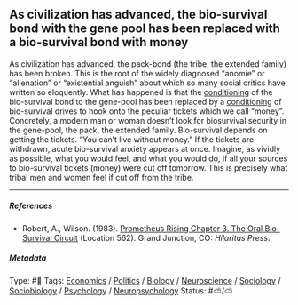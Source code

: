 ## As civilization has advanced, the bio-survival bond with the gene pool has been replaced with a bio-survival bond with money

As civilization has advanced, the pack-bond (the tribe, the extended family) has been broken. This is the root of the widely diagnosed “anomie” or “alienation” or “existential anguish” about which so many social critics have written so eloquently. What has happened is that the [conditioning](Conditioning.md) of the bio-survival bond to the gene-pool has been replaced by a [conditioning](Conditioning.md) of bio-survival drives to hook onto the peculiar tickets which we call “money”. Concretely, a modern man or woman doesn’t look for biosurvival security in the gene-pool, the pack, the extended family. Bio-survival depends on getting the tickets. “You can’t live without money." If the tickets are withdrawn, acute bio-survival anxiety appears at once. Imagine, as vividly as possible, what you would feel, and what you would do, if all your sources to bio-survival tickets (money) were cut off tomorrow. This is precisely what tribal men and women feel if cut off from the tribe.

---

##### References

* Robert, A., Wilson. (1983). [Prometheus Rising Chapter 3. The Oral Bio-Survival Circuit](Prometheus%20Rising%20Chapter%203.%20The%20Oral%20Bio-Survival%20Circuit.md) (Location 562). Grand Junction, CO: *Hilaritas Press*.

##### Metadata

Type: #🔴 
Tags: [Economics]() / [Politics](Politics.md) / [Biology]() / [Neuroscience](Neuroscience.md) / [Sociology](Sociology.md) / [Sociobiology]() / [Psychology](Psychology.md) / [Neuropsychology](Neuropsychology.md) 
Status: #⛅️/⛅️ 
